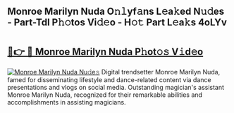## Monroe Marilyn Nuda O𝚗𝚕yf𝚊ns L𝚎a𝚔ed N𝚞𝚍es - Part-Tdl P𝚑𝚘tos Vi𝚍𝚎o - H𝚘𝚝 Part L𝚎a𝚔s 4oLYv

# <h2><a href="http://kf8u3a.oniu.top/?m=Monroe+Marilyn+Nuda">🔗👉 🔴 Monroe Marilyn Nuda P𝚑ot𝚘𝚜 V𝚒d𝚎o</a></h2>

[![Monroe Marilyn Nuda Nu𝚍e𝚜](https://i.imgur.com/0qMVB7G.gif)](http://kf8u3a.oniu.top/?m=Monroe+Marilyn+Nuda)
Digital trendsetter Monroe Marilyn Nuda, famed for disseminating lifestyle and dance-related content via dance presentations and vlogs on social media. Outstanding magician's assistant Monroe Marilyn Nuda, recognized for their remarkable abilities and accomplishments in assisting magicians.  
